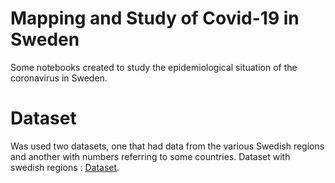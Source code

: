 # Mapping and Study of Covid-19 in Sweden

Some notebooks created to study the epidemiological situation of the coronavirus in Sweden.

# Dataset

Was used two datasets, one that had data from the various Swedish regions and another with numbers referring to some countries.
Dataset with swedish regions : [Dataset](https://github.com/franciscocunha57/Epidemologia1/blob/master/Sweden/dados/time_series_confimed-confirmed.csv).